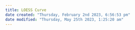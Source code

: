 ```yaml
---
title: LOESS Curve
date created: "Thursday, February 2nd 2023, 6:56:53 pm"
date modified: "Thursday, May 25th 2023, 1:25:20 am"
---
```



